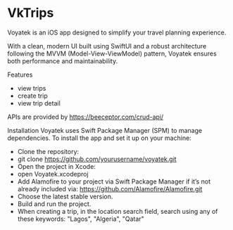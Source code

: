 # VkTrips
Voyatek is an iOS app designed to simplify your travel planning experience.

With a clean, modern UI built using SwiftUI and a robust architecture following the MVVM (Model-View-ViewModel) pattern, Voyatek ensures both performance and maintainability.

Features
- view trips
- create trip
- view trip detail

APIs are provided by https://beeceptor.com/crud-api/ 

Installation
Voyatek uses Swift Package Manager (SPM) to manage dependencies. To install the app and set it up on your machine:
- Clone the repository:
- git clone https://github.com/yourusername/voyatek.git
- Open the project in Xcode:
- open Voyatek.xcodeproj
- Add Alamofire to your project via Swift Package Manager if it’s not already included via:  https://github.com/Alamofire/Alamofire.git
- Choose the latest stable version.
- Build and run the project.
- When creating a trip, in the location search field, search using any of these keywords: "Lagos", "Algeria", "Qatar"

